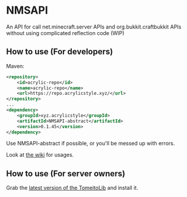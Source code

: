 # NMSAPI
An API for call net.minecraft.server APIs and org.bukkit.craftbukkit APIs without using complicated reflection code (WIP)

## How to use (For developers)
Maven:
```xml
<repository>
    <id>acrylic-repo</id>
    <name>acrylic-repo</name>
    <url>https://repo.acrylicstyle.xyz/</url>
</repository>
...
<dependency>
    <groupId>xyz.acrylicstyle</groupId>
    <artifactId>NMSAPI-abstract</artifactId>
    <version>0.1.45</version>
</dependency>
```

Use NMSAPI-abstract if possible, or you'll be messed up with errors.

Look at [the wiki](https://github.com/acrylic-style/NMSAPI/wiki) for usages.

## How to use (For server owners)
Grab the [latest version of the TomeitoLib](https://ci.acrylicstyle.xyz/job/TomeitoLib/) and install it.


